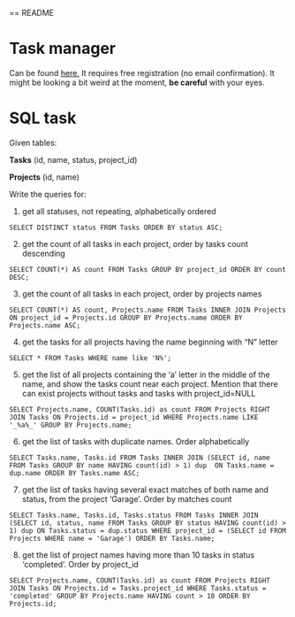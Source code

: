 == README

# Task manager
Can be found [here.](https://rgtask.herokuapp.com)
It requires free registration (no email confirmation). 
It might be looking a bit weird at the moment, **be careful** with your eyes.


# SQL task

Given tables:

**Tasks** (id, name, status, project_id)

**Projects** (id, name)

Write the queries for:

1) get all statuses, not repeating, alphabetically ordered
```
SELECT DISTINCT status FROM Tasks ORDER BY status ASC;
```

2) get the count of all tasks in each project, order by tasks count descending
```
SELECT COUNT(*) AS count FROM Tasks GROUP BY project_id ORDER BY count DESC;
```

3) get the count of all tasks in each project, order by projects names
```
SELECT COUNT(*) AS count, Projects.name FROM Tasks INNER JOIN Projects ON project_id = Projects.id GROUP BY Projects.name ORDER BY Projects.name ASC;
```

4) get the tasks for all projects having the name beginning with “N” letter
```
SELECT * FROM Tasks WHERE name like 'N%';
```

5) get the list of all projects containing the ‘a’ letter in the middle of the name, 
and show the tasks count near each project. Mention that there can exist projects without tasks and tasks with project_id=NULL
```
SELECT Projects.name, COUNT(Tasks.id) as count FROM Projects RIGHT JOIN Tasks ON Projects.id = project_id WHERE Projects.name LIKE '_%a%_' GROUP BY Projects.name;
```

6) get the list of tasks with duplicate names. Order alphabetically
```
SELECT Tasks.name, Tasks.id FROM Tasks INNER JOIN (SELECT id, name FROM Tasks GROUP BY name HAVING count(id) > 1) dup  ON Tasks.name = dup.name ORDER BY Tasks.name ASC;
```

7) get the list of tasks having several exact matches of both name and status, from the project ‘Garage’. Order by matches count
```
SELECT Tasks.name, Tasks.id, Tasks.status FROM Tasks INNER JOIN (SELECT id, status, name FROM Tasks GROUP BY status HAVING count(id) > 1) dup ON Tasks.status = dup.status WHERE project_id = (SELECT id FROM Projects WHERE name = 'Garage') ORDER BY Tasks.name;
```

8) get the list of project names having more than 10 tasks in status ‘completed’. Order by project_id
```
SELECT Projects.name, COUNT(Tasks.id) as count FROM Projects RIGHT JOIN Tasks ON Projects.id = Tasks.project_id WHERE Tasks.status = 'completed' GROUP BY Projects.name HAVING count > 10 ORDER BY Projects.id;
```
